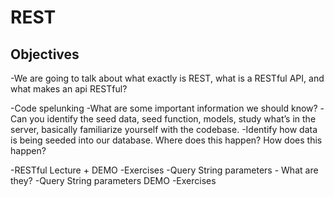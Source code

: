# REST

## Objectives

-We are going to talk about what exactly is REST, what is a RESTful API, and what makes an api RESTful?

-Code spelunking 
    -What are some important information we should know?
    -Can you identify the seed data, seed function, models, study what’s in the server, basically familiarize yourself with the codebase.
    -Identify how data is being seeded into our database. Where does this happen? How does this happen?

-RESTful Lecture + DEMO
-Exercises
-Query String parameters - What are they?
-Query String parameters DEMO
-Exercises
